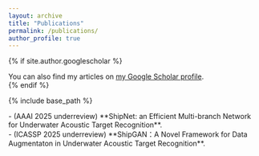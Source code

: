 ```yaml
---
layout: archive
title: "Publications"
permalink: /publications/
author_profile: true
---
```


{% if site.author.googlescholar %}
  <div class="wordwrap">You can also find my articles on <a href="{{site.author.googlescholar}}">my Google Scholar profile</a>.</div>
{% endif %}

{% include base_path %}

<!-- {% for post in site.publications reversed %}
  {% include archive-single.html %}
{% endfor %} -->
<div class='paper-box-text' markdown="1">
-	 (AAAI 2025 underreview) **ShipNet: an Efficient Multi-branch Network for Underwater Acoustic Target Recognition**.
</div>

<div class='paper-box-text' markdown="1">
-	 (ICASSP 2025 underreview) **ShipGAN：A Novel Framework for Data Augmentaton in Underwater Acoustic Target Recognition**.
</div>